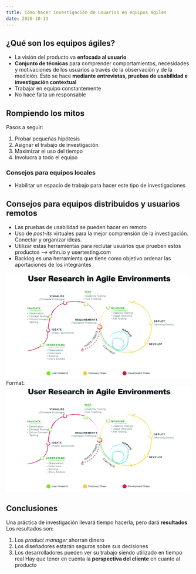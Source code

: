 ```yaml
---
title: Cómo hacer investigación de usuarios en equipos ágiles
date: 2020-10-13
---
```

## ¿Qué son los equipos ágiles?
* La visión del producto va **enfocada al usuario**
* **Conjunto de técnicas** para comprender comportamientos, necesidades y motivaciones de los usuarios a través de la observación y de la medición. Esto se hace **mediante entrevistas, pruebas de usabilidad e investigación contextual**
* Trabajar en equipo constantemente
* No hace falta un responsable

## Rompiendo los mitos
Pasos a seguir:
1. Probar pequeñas hipótesis
2. Asignar el trabajo de investigación
3. Maximizar el uso del tiempo
4. Involucra a todo el equipo

### Consejos para equipos locales
- Habilitar un espacio de trabajo para hacer este tipo de investigaciones

## Consejos para equipos distribuidos y usuarios remotos
+ Las pruebas de usabilidad se pueden hacer en remoto
+ Uso de *post-its* virtuales para la mejor comprensión de la investigación. Conectar y organizar ideas.
+ Utilizar estas herramientas para reclutar usuarios que prueben estos productos --> ethn.io y usertesting.com
+ Backlog es una herramienta que tiene como objetivo ordenar las aportaciones de los integrantes

![Equipos ágiles](/Imagen/Equipos_agiles.jpg)
Format: ![Equipos ágiles](https://github.com/enekoarregi/enekoarregi.github.io/blob/master/Imagen/Equipos_agiles.jpg)

## Conclusiones
Una práctica de investigación llevará tiempo hacerla, pero dará **resultados**
Los resultados son:
1. Los *product manager* ahorran dinero
2. Los diseñadores estarán seguros sobre sus decisiones
3. Los desarrolladores pueden ver su trabajo siendo utilizado en tiempo real
Hay que tener en cuenta la **perspectiva del cliente** en cuanto al producto